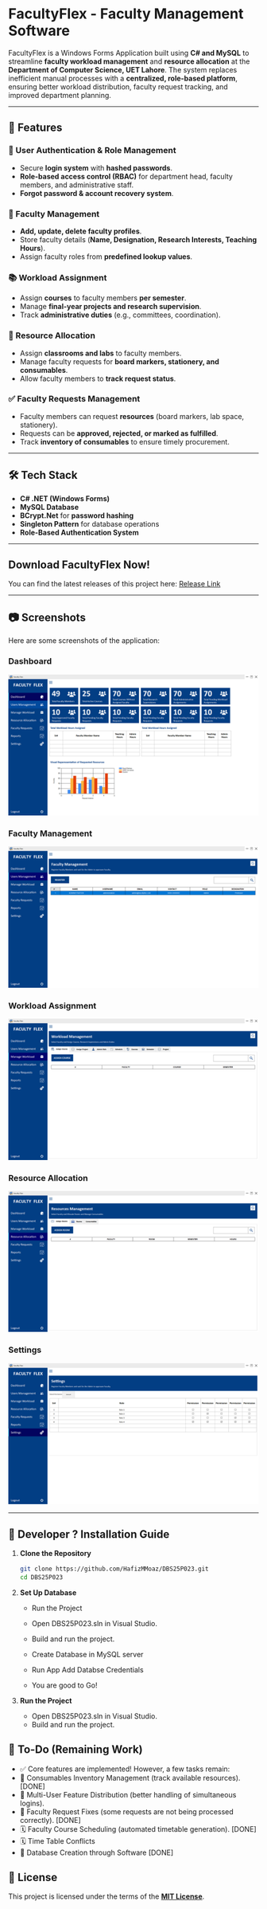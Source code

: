# FacultyFlex - Faculty Management Software

FacultyFlex is a Windows Forms Application built using **C# and MySQL** to streamline **faculty workload management** and **resource allocation** at the **Department of Computer Science, UET Lahore**. The system replaces inefficient manual processes with a **centralized, role-based platform**, ensuring better workload distribution, faculty request tracking, and improved department planning.

---

## 📌 Features

### 🔐 User Authentication & Role Management
- Secure **login system** with **hashed passwords**.
- **Role-based access control (RBAC)** for department head, faculty members, and administrative staff.
- **Forgot password & account recovery system**.

### 🏫 Faculty Management
- **Add, update, delete faculty profiles**.
- Store faculty details (**Name, Designation, Research Interests, Teaching Hours**).
- Assign faculty roles from **predefined lookup values**.

### 📚 Workload Assignment
- Assign **courses** to faculty members **per semester**.
- Manage **final-year projects and research supervision**.
- Track **administrative duties** (e.g., committees, coordination).

### 🏢 Resource Allocation
- Assign **classrooms and labs** to faculty members.
- Manage faculty requests for **board markers, stationery, and consumables**.
- Allow faculty members to **track request status**.

### ✅ Faculty Requests Management
- Faculty members can request **resources** (board markers, lab space, stationery).
- Requests can be **approved, rejected, or marked as fulfilled**.
- Track **inventory of consumables** to ensure timely procurement.

---

## 🛠️ Tech Stack
- **C# .NET (Windows Forms)**
- **MySQL Database**
- **BCrypt.Net** for **password hashing**
- **Singleton Pattern** for database operations
- **Role-Based Authentication System**

---

## Download FacultyFlex Now!

You can find the latest releases of this project here: [Release Link](https://github.com/HafizMMoaz/DBS25P023/releases)

---

## 📷 Screenshots

Here are some screenshots of the application:

### Dashboard
![Dashboard](Screenshots/1.png)

### Faculty Management
![Faculty Management](Screenshots/2.png)

### Workload Assignment
![Workload Assignment](Screenshots/3.png)

### Resource Allocation
![Resource Allocation](Screenshots/4.png)

### Settings
![Settings](Screenshots/5.png)

---

## 🚀 Developer ? Installation Guide

1. **Clone the Repository**  
   ```sh
   git clone https://github.com/HafizMMoaz/DBS25P023.git
   cd DBS25P023

2. **Set Up Database**
    - Run the Project

    - Open DBS25P023.sln in Visual Studio.
    - Build and run the project.

    - Create Database in MySQL server
    - Run App Add Databse Credentials
    - You are good to Go!

3. **Run the Project**
    - Open DBS25P023.sln in Visual Studio.
    - Build and run the project.


## 📝 To-Do (Remaining Work)

- ✅ Core features are implemented! However, a few tasks remain:
- 🛒 Consumables Inventory Management (track available resources). [DONE]
- 👥 Multi-User Feature Distribution (better handling of simultaneous logins).
- 📜 Faculty Request Fixes (some requests are not being processed correctly). [DONE]
- 🗓️ Faculty Course Scheduling (automated timetable generation). [DONE]
- 🗓️ Time Table Conflicts
- 📜 Database Creation through Software [DONE]

## 📄 License

This project is licensed under the terms of the **[MIT License](LICENSE.md)**.
